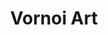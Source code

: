 ---
layout: page
title: Vornoi Art
description: A program that Vornoi's your images!
img: /assets/img/project_images/Vornoi_ex.png
published: true
importance: 1
category: fun
---